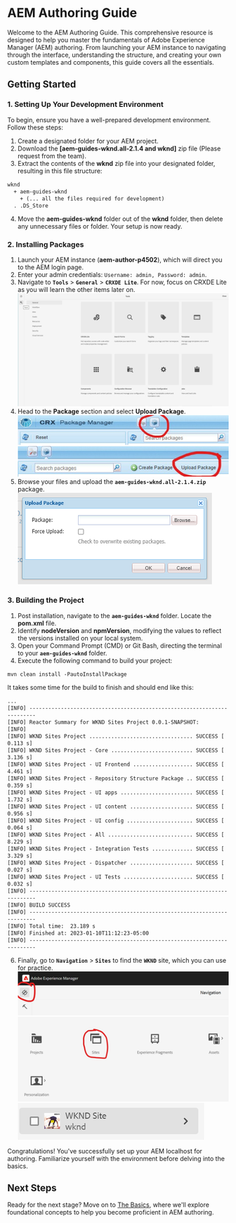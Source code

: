# AEM Authoring Guide

Welcome to the AEM Authoring Guide. This comprehensive resource is designed to help you master the fundamentals of Adobe Experience Manager (AEM) authoring. From launching your AEM instance to navigating through the interface, understanding the structure, and creating your own custom templates and components, this guide covers all the essentials.

## Getting Started

### 1. Setting Up Your Development Environment

To begin, ensure you have a well-prepared development environment. Follow these steps:

1. Create a designated folder for your AEM project.
2. Download the **[aem-guides-wknd.all-2.1.4 and wknd]** zip file (Please request from the team).
3. Extract the contents of the **wknd** zip file into your designated folder, resulting in this file structure:

```
wknd
  + aem-guides-wknd
    + (... all the files required for development)
  . .DS_Store
```

4. Move the **aem-guides-wknd** folder out of the **wknd** folder, then delete any unnecessary files or folder. Your setup is now ready.

### 2. Installing Packages

1. Launch your AEM instance (**aem-author-p4502**), which will direct you to the AEM login page.
2. Enter your admin credentials: `Username: admin, Password: admin`.
3. Navigate to **`Tools`** > **`General`** > **`CRXDE Lite`**. For now, focus on CRXDE Lite as you will learn the other items later on.
   ![Navigation to CRXDE Lite](../files/image.png)
4. Head to the **Package** section and select **Upload Package**.
   ![Package Section](../files/package.jpeg)
   ![Upload Package](../files/uploadpackage.jpeg)
5. Browse your files and upload the **`aem-guides-wknd.all-2.1.4.zip`** package.
   ![Upload Package](../files/browse.png)

### 3. Building the Project

1. Post installation, navigate to the **`aem-guides-wknd`** folder. Locate the **pom.xml** file.
2. Identify **nodeVersion** and **npmVersion**, modifying the values to reflect the versions installed on your local system.
3. Open your Command Prompt (CMD) or Git Bash, directing the terminal to your **`aem-guides-wknd`** folder.
4. Execute the following command to build your project:

```
mvn clean install -PautoInstallPackage
```

It takes some time for the build to finish and should end like this:

```
...
[INFO] ------------------------------------------------------------------------
[INFO] Reactor Summary for WKND Sites Project 0.0.1-SNAPSHOT:
[INFO]
[INFO] WKND Sites Project ................................. SUCCESS [  0.113 s]
[INFO] WKND Sites Project - Core .......................... SUCCESS [  3.136 s]
[INFO] WKND Sites Project - UI Frontend ................... SUCCESS [  4.461 s]
[INFO] WKND Sites Project - Repository Structure Package .. SUCCESS [  0.359 s]
[INFO] WKND Sites Project - UI apps ....................... SUCCESS [  1.732 s]
[INFO] WKND Sites Project - UI content .................... SUCCESS [  0.956 s]
[INFO] WKND Sites Project - UI config ..................... SUCCESS [  0.064 s]
[INFO] WKND Sites Project - All ........................... SUCCESS [  8.229 s]
[INFO] WKND Sites Project - Integration Tests ............. SUCCESS [  3.329 s]
[INFO] WKND Sites Project - Dispatcher .................... SUCCESS [  0.027 s]
[INFO] WKND Sites Project - UI Tests ...................... SUCCESS [  0.032 s]
[INFO] ------------------------------------------------------------------------
[INFO] BUILD SUCCESS
[INFO] ------------------------------------------------------------------------
[INFO] Total time:  23.189 s
[INFO] Finished at: 2023-01-10T11:12:23-05:00
[INFO] ------------------------------------------------------------------------
```

6. Finally, go to **`Navigation`** > **`Sites`** to find the **`WKND`** site, which you can use for practice.
   ![Navigation to Sites](../files/navigation.jpeg)
   ![Sites](../files/sites.jpeg)
   ![WKND Site](../files/WKND.png)

Congratulations! You've successfully set up your AEM localhost for authoring. Familiarize yourself with the environment before delving into the basics.

## Next Steps

Ready for the next stage? Move on to [The Basics](./basics.md), where we'll explore foundational concepts to help you become proficient in AEM authoring.
